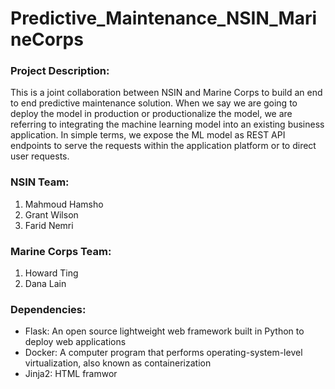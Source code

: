 # Predictive_Maintenance_NSIN_MarineCorps



### Project Description:
This is a joint collaboration between NSIN and Marine Corps to build an end to end predictive maintenance solution. When we say we are going to deploy the model in production or productionalize the model, we are referring to integrating the machine learning model into an existing business application. In simple terms, we expose the ML model as REST API endpoints to serve the requests within the application platform or to direct user requests. 



### NSIN Team:
1. Mahmoud Hamsho
2. Grant Wilson
3. Farid Nemri

### Marine Corps Team:
1. Howard Ting
2. Dana Lain


### Dependencies:
* Flask: An open source lightweight web framework built in Python to deploy web applications
* Docker: A computer program that performs operating-system-level virtualization, also known as containerization
* Jinja2: HTML framwor
